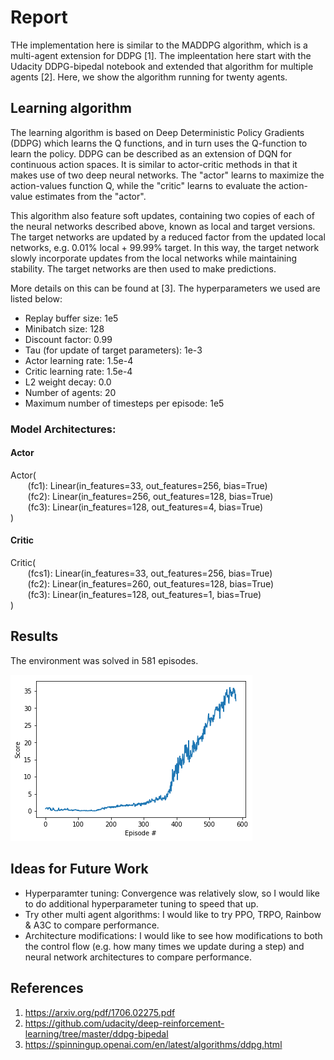 # Report

THe implementation here is similar to the MADDPG algorithm, which is a multi-agent extension for DDPG [1]. The impleentation here start with the Udacity DDPG-bipedal notebook and extended that algorithm for multiple agents [2]. Here, we show the algorithm running for twenty agents.

## Learning algorithm

The learning algorithm is based on Deep Deterministic Policy Gradients (DDPG) which learns the Q functions, and in turn uses the Q-function to learn the policy. DDPG can be described as an extension of DQN for continuous action spaces. It is similar to actor-critic methods in that it makes use of two deep neural networks. The "actor" learns to maximize the action-values function Q, while the "critic" learns to evaluate the action-value estimates from the "actor". 

This algorithm also feature soft updates, containing two copies of each of the neural networks described above, known as local and target versions. The target networks are updated by a reduced factor from the updated local networks, e.g. 0.01% local + 99.99% target. In this way, the target network slowly incorporate updates from the local networks while maintaining stability. The target networks are then used to make predictions.

More details on this can be found at [3]. The hyperparameters we used are listed below:

* Replay buffer size: 1e5
* Minibatch size: 128   
* Discount factor: 0.99            
* Tau (for update of target parameters): 1e-3             
* Actor learning rate: 1.5e-4        
* Critic learning rate: 1.5e-4       
* L2 weight decay: 0.0   
* Number of agents: 20
* Maximum number of timesteps per episode: 1e5

### Model Architectures:

#### Actor 

Actor(\
&nbsp;&nbsp;&nbsp;&nbsp;&nbsp;&nbsp;  (fc1): Linear(in_features=33, out_features=256, bias=True)\
&nbsp;&nbsp;&nbsp;&nbsp;&nbsp;&nbsp;  (fc2): Linear(in_features=256, out_features=128, bias=True)\
&nbsp;&nbsp;&nbsp;&nbsp;&nbsp;&nbsp;  (fc3): Linear(in_features=128, out_features=4, bias=True)\
)

#### Critic

Critic(\
&nbsp;&nbsp;&nbsp;&nbsp;&nbsp;&nbsp;  (fcs1): Linear(in_features=33, out_features=256, bias=True)\
&nbsp;&nbsp;&nbsp;&nbsp;&nbsp;&nbsp;  (fc2): Linear(in_features=260, out_features=128, bias=True)\
&nbsp;&nbsp;&nbsp;&nbsp;&nbsp;&nbsp;  (fc3): Linear(in_features=128, out_features=1, bias=True)\
)


## Results

The environment was solved in 581 episodes.

![result](plot.png "Result plot")

## Ideas for Future Work

* Hyperparamter tuning: Convergence was relatively slow, so I would like to do additional hyperparameter tuning to speed that up.
* Try other multi agent algorithms: I would like to try PPO, TRPO, Rainbow & A3C to compare performance.
* Architecture modifications: I would like to see how modifications to both the control flow (e.g. how many times we update during a step) and neural network architectures to compare performance.

## References
1. https://arxiv.org/pdf/1706.02275.pdf
2. https://github.com/udacity/deep-reinforcement-learning/tree/master/ddpg-bipedal
3. https://spinningup.openai.com/en/latest/algorithms/ddpg.html
